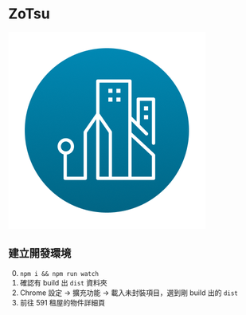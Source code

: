 # ZoTsu

![logo](public/icons/logo.png)
## 建立開發環境

0. `npm i && npm run watch`
1. 確認有 build 出 `dist` 資料夾
2. Chrome 設定 -> 擴充功能 -> 載入未封裝項目，選到剛 build 出的 `dist`
3. 前往 591 租屋的物件詳細頁
